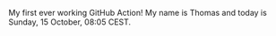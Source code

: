 My first ever working GitHub Action!
My name is Thomas and today is Sunday, 15 October, 08:05 CEST. 
